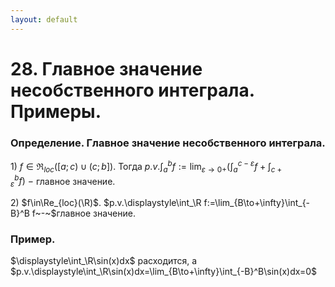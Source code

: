 ```yaml
---
layout: default
---
```

# 28. Главное значение несобственного интеграла. Примеры.

### Определение. Главное значение несобственного интеграла.
$1)~f\in\Re_{loc}([a;c)\cup(c;b])$.
Тогда $p.v.\displaystyle\int_a^b f:=\lim_{\varepsilon\to0+}\Big(\int_a^{c-\varepsilon}f+\int_{c+\varepsilon}^bf\Big)~-~$главное значение.

$2)$ $f\in\Re_{loc}(\R)$.
$p.v.\displaystyle\int_\R f:=\lim_{B\to+\infty}\int_{-B}^B f~-~$главное значение.

### Пример.
$\displaystyle\int_\R\sin(x)dx$ расходится, а $p.v.\displaystyle\int_\R\sin(x)dx=\lim_{B\to+\infty}\int_{-B}^B\sin(x)dx=0$